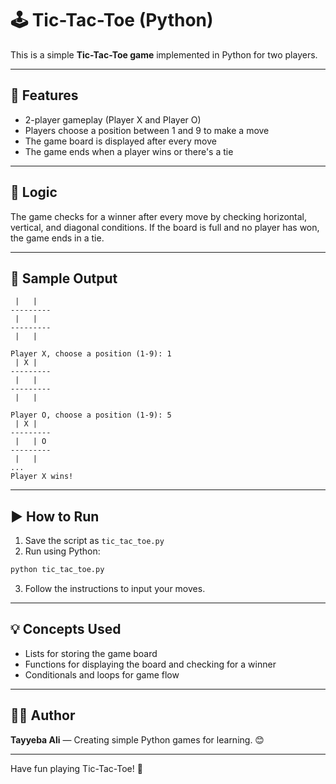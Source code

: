 # 🕹️ Tic-Tac-Toe (Python)

This is a simple **Tic-Tac-Toe game** implemented in Python for two players.

---

## 🚀 Features

* 2-player gameplay (Player X and Player O)
* Players choose a position between 1 and 9 to make a move
* The game board is displayed after every move
* The game ends when a player wins or there's a tie

---

## 🧠 Logic

The game checks for a winner after every move by checking horizontal, vertical, and diagonal conditions. If the board is full and no player has won, the game ends in a tie.

---

## 📜 Sample Output

```
 |   |   
---------
 |   |   
---------
 |   |   

Player X, choose a position (1-9): 1
 | X |   
---------
 |   |   
---------
 |   |   

Player O, choose a position (1-9): 5
 | X |   
---------
 |   | O 
---------
 |   |   
...
Player X wins!
```

---

## ▶️ How to Run

1. Save the script as `tic_tac_toe.py`
2. Run using Python:

```bash
python tic_tac_toe.py
```

3. Follow the instructions to input your moves.

---

## 💡 Concepts Used

* Lists for storing the game board
* Functions for displaying the board and checking for a winner
* Conditionals and loops for game flow

---

## 👩‍💻 Author

**Tayyeba Ali** — Creating simple Python games for learning. 😊

---

Have fun playing Tic-Tac-Toe! 🎲
